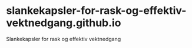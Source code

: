 # slankekapsler-for-rask-og-effektiv-vektnedgang.github.io
Slankekapsler for rask og effektiv vektnedgang
